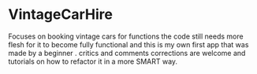 # VintageCarHire
Focuses on booking vintage cars for functions
the code still needs more flesh for it to become fully functional and this is my own first app that was made by a beginner . 
critics and comments corrections are welcome and tutorials on how to refactor it in a more SMART way.
